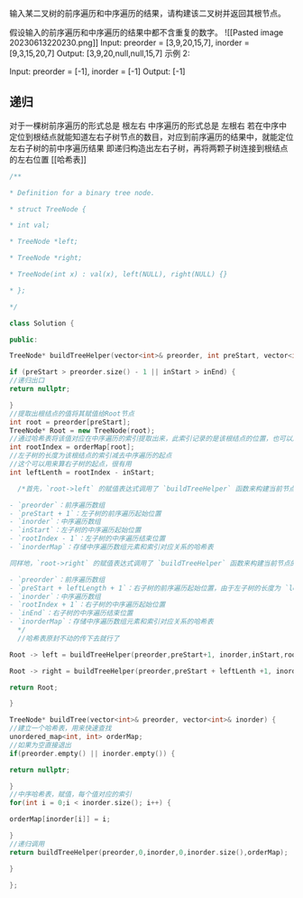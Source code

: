 输入某二叉树的前序遍历和中序遍历的结果，请构建该二叉树并返回其根节点。

假设输入的前序遍历和中序遍历的结果中都不含重复的数字。
![[Pasted image 20230613220230.png]]
Input: preorder = [3,9,20,15,7], inorder = [9,3,15,20,7]
Output: [3,9,20,null,null,15,7]
示例 2:

Input: preorder = [-1], inorder = [-1]
Output: [-1]
## 递归
对于一棵树前序遍历的形式总是
根左右
中序遍历的形式总是
左根右
若在中序中定位到根结点就能知道左右子树节点的数目，对应到前序遍历的结果中，就能定位左右子树的前中序遍历结果
即递归构造出左右子树，再将两颗子树连接到根结点的左右位置
[[哈希表]]
```c++
/**

* Definition for a binary tree node.

* struct TreeNode {

* int val;

* TreeNode *left;

* TreeNode *right;

* TreeNode(int x) : val(x), left(NULL), right(NULL) {}

* };

*/

class Solution {

public:

TreeNode* buildTreeHelper(vector<int>& preorder, int preStart, vector<int>& inorder, int inStart, int inEnd, unordered_map<int, int>& orderMap) {

if (preStart > preorder.size() - 1 || inStart > inEnd) {
//递归出口
return nullptr;

}
//提取出根结点的值将其赋值给Root节点
int root = preorder[preStart];
TreeNode* Root = new TreeNode(root);
//通过哈希表将该值对应在中序遍历的索引提取出来，此索引记录的是该根结点的位置，也可以用查找算法找到该节点的索引，但是哈希表更为简便，明天写一下C++的哈希表
int rootIndex = orderMap[root];
//左子树的长度为该根结点的索引减去中序遍历的起点
//这个可以用来算右子树的起点，很有用
int leftLenth = rootIndex - inStart;

  /*首先，`root->left` 的赋值表达式调用了 `buildTreeHelper` 函数来构建当前节点的左子树。参数传递的具体含义如下：

- `preorder`：前序遍历数组
- `preStart + 1`：左子树的前序遍历起始位置
- `inorder`：中序遍历数组
- `inStart`：左子树的中序遍历起始位置
- `rootIndex - 1`：左子树的中序遍历结束位置
- `inorderMap`：存储中序遍历数组元素和索引对应关系的哈希表

同样地，`root->right` 的赋值表达式调用了 `buildTreeHelper` 函数来构建当前节点的右子树。参数传递的具体含义如下：

- `preorder`：前序遍历数组
- `preStart + leftLength + 1`：右子树的前序遍历起始位置，由于左子树的长度为 `leftLength`，所以右子树的起始位置为 `preStart + leftLength + 1`
- `inorder`：中序遍历数组
- `rootIndex + 1`：右子树的中序遍历起始位置
- `inEnd`：右子树的中序遍历结束位置
- `inorderMap`：存储中序遍历数组元素和索引对应关系的哈希表
  */
  //哈希表原封不动的传下去就行了

Root -> left = buildTreeHelper(preorder,preStart+1, inorder,inStart,rootIndex - 1,orderMap);

Root -> right = buildTreeHelper(preorder,preStart + leftLenth +1, inorder,rootIndex + 1, inEnd, orderMap);

return Root;

}

TreeNode* buildTree(vector<int>& preorder, vector<int>& inorder) {
//建立一个哈希表，用来快速查找
unordered_map<int, int> orderMap;
//如果为空直接退出
if(preorder.empty() || inorder.empty()) {

return nullptr;

}
//中序哈希表，赋值，每个值对应的索引
for(int i = 0;i < inorder.size(); i++) {

orderMap[inorder[i]] = i;

}
//递归调用
return buildTreeHelper(preorder,0,inorder,0,inorder.size(),orderMap);

}

};
```